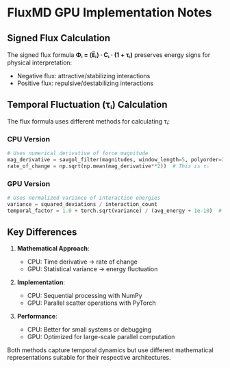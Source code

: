 # FluxMD GPU Implementation Notes

## Signed Flux Calculation

The signed flux formula **Φᵢ = ⟨E̅ᵢ⟩ · Cᵢ · (1 + τᵢ)** preserves energy signs for physical interpretation:
- Negative flux: attractive/stabilizing interactions
- Positive flux: repulsive/destabilizing interactions

## Temporal Fluctuation (τᵢ) Calculation

The flux formula uses different methods for calculating τᵢ:

### CPU Version
```python
# Uses numerical derivative of force magnitude
mag_derivative = savgol_filter(magnitudes, window_length=5, polyorder=2, deriv=1)
rate_of_change = np.sqrt(np.mean(mag_derivative**2))  # This is τᵢ
```

### GPU Version
```python
# Uses normalized variance of interaction energies
variance = squared_deviations / interaction_count
temporal_factor = 1.0 + torch.sqrt(variance) / (avg_energy + 1e-10)  # This is (1 + τᵢ)
```

## Key Differences

1. **Mathematical Approach**:
   - CPU: Time derivative → rate of change
   - GPU: Statistical variance → energy fluctuation

2. **Implementation**:
   - CPU: Sequential processing with NumPy
   - GPU: Parallel scatter operations with PyTorch

3. **Performance**:
   - CPU: Better for small systems or debugging
   - GPU: Optimized for large-scale parallel computation

Both methods capture temporal dynamics but use different mathematical representations suitable for their respective architectures.